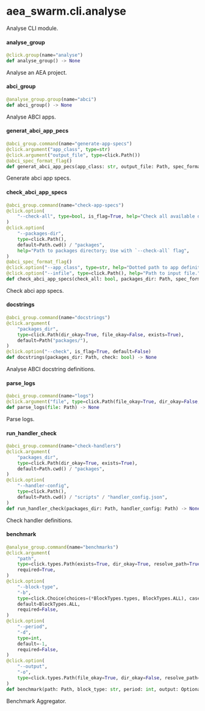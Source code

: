 <a id="aea_swarm.cli.analyse"></a>

# aea`_`swarm.cli.analyse

Analyse CLI module.

<a id="aea_swarm.cli.analyse.analyse_group"></a>

#### analyse`_`group

```python
@click.group(name="analyse")
def analyse_group() -> None
```

Analyse an AEA project.

<a id="aea_swarm.cli.analyse.abci_group"></a>

#### abci`_`group

```python
@analyse_group.group(name="abci")
def abci_group() -> None
```

Analyse ABCI apps.

<a id="aea_swarm.cli.analyse.generat_abci_app_pecs"></a>

#### generat`_`abci`_`app`_`pecs

```python
@abci_group.command(name="generate-app-specs")
@click.argument("app_class", type=str)
@click.argument("output_file", type=click.Path())
@abci_spec_format_flag()
def generat_abci_app_pecs(app_class: str, output_file: Path, spec_format: str) -> None
```

Generate abci app specs.

<a id="aea_swarm.cli.analyse.check_abci_app_specs"></a>

#### check`_`abci`_`app`_`specs

```python
@abci_group.command(name="check-app-specs")
@click.option(
    "--check-all", type=bool, is_flag=True, help="Check all available definitions."
)
@click.option(
    "--packages-dir",
    type=click.Path(),
    default=Path.cwd() / "packages",
    help="Path to packages directory; Use with `--check-all` flag",
)
@abci_spec_format_flag()
@click.option("--app_class", type=str, help="Dotted path to app definition class.")
@click.option("--infile", type=click.Path(), help="Path to input file.")
def check_abci_app_specs(check_all: bool, packages_dir: Path, spec_format: str, app_class: str, infile: Path) -> None
```

Check abci app specs.

<a id="aea_swarm.cli.analyse.docstrings"></a>

#### docstrings

```python
@abci_group.command(name="docstrings")
@click.argument(
    "packages_dir",
    type=click.Path(dir_okay=True, file_okay=False, exists=True),
    default=Path("packages/"),
)
@click.option("--check", is_flag=True, default=False)
def docstrings(packages_dir: Path, check: bool) -> None
```

Analyse ABCI docstring definitions.

<a id="aea_swarm.cli.analyse.parse_logs"></a>

#### parse`_`logs

```python
@abci_group.command(name="logs")
@click.argument("file", type=click.Path(file_okay=True, dir_okay=False, exists=True))
def parse_logs(file: Path) -> None
```

Parse logs.

<a id="aea_swarm.cli.analyse.run_handler_check"></a>

#### run`_`handler`_`check

```python
@abci_group.command(name="check-handlers")
@click.argument(
    "packages_dir",
    type=click.Path(dir_okay=True, exists=True),
    default=Path.cwd() / "packages",
)
@click.option(
    "--handler-config",
    type=click.Path(),
    default=Path.cwd() / "scripts" / "handler_config.json",
)
def run_handler_check(packages_dir: Path, handler_config: Path) -> None
```

Check handler definitions.

<a id="aea_swarm.cli.analyse.benchmark"></a>

#### benchmark

```python
@analyse_group.command(name="benchmarks")
@click.argument(
    "path",
    type=click.types.Path(exists=True, dir_okay=True, resolve_path=True),
    required=True,
)
@click.option(
    "--block-type",
    "-b",
    type=click.Choice(choices=(*BlockTypes.types, BlockTypes.ALL), case_sensitive=True),
    default=BlockTypes.ALL,
    required=False,
)
@click.option(
    "--period",
    "-d",
    type=int,
    default=-1,
    required=False,
)
@click.option(
    "--output",
    "-o",
    type=click.types.Path(file_okay=True, dir_okay=False, resolve_path=True),
)
def benchmark(path: Path, block_type: str, period: int, output: Optional[Path]) -> None
```

Benchmark Aggregator.

